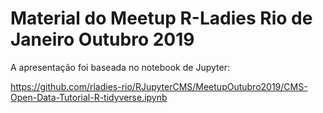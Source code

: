 # Material do Meetup R-Ladies Rio de Janeiro Outubro 2019


A apresentação foi baseada no notebook de Jupyter:


https://github.com/rladies-rio/RJupyterCMS/MeetupOutubro2019/CMS-Open-Data-Tutorial-R-tidyverse.ipynb

